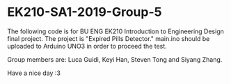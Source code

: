 # EK210-SA1-2019-Group-5
The following code is for BU ENG EK210 Introduction to Engineering Design final project.
The project is "Expired Pills Detector."
main.ino should be uploaded to Arduino UNO3 in order to proceed the test.

Group members are: Luca Guidi, Keyi Han, Steven Tong and Siyang Zhang.

Have a nice day :3
